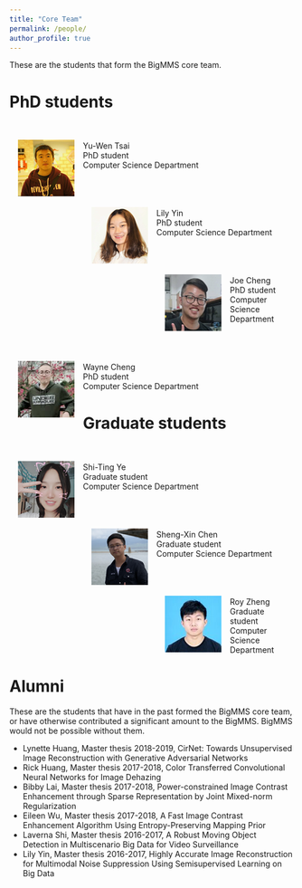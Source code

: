 ```yaml
---
title: "Core Team"
permalink: /people/
author_profile: true
---
```


These are the students that form the BigMMS core team.

PhD students
======
<br>
<img src='/images/ywtsai.png' width="100" style="float: left; margin: 15px">
<br>
Yu-Wen Tsai <br>
PhD student <br>
Computer Science Department
<br>
<br>
<br>
<br>
<img src='/images/jlyin.png' width="100" style="float: left; margin: 15px">
<br>
Lily Yin <br>
PhD student <br>
Computer Science Department
<br>
<br>
<br>
<br>
<img src='/images/hycheng.png' width="100" style="float: left; margin: 15px">
<br>
Joe Cheng <br>
PhD student <br>
Computer Science Department
<br>
<br>
<br>
<br>
<img src='/images/wlcheng.jpg' width="100" style="float: left; margin: 15px">
<br>
Wayne Cheng <br>
PhD student <br>
Computer Science Department

Graduate students
======
<br>
<img src='/images/stye.png' width="100" style="float: left; margin: 15px">
<br>
Shi-Ting Ye <br>
Graduate student <br>
Computer Science Department
<br>
<br>
<br>
<br>
<img src='/images/sxchen.png' width="100" style="float: left; margin: 15px">
<br>
Sheng-Xin Chen <br>
Graduate student <br>
Computer Science Department
<br>
<br>
<br>
<br>
<img src='/images/royzheng.png' width="100" style="float: left; margin: 15px">
<br>
Roy Zheng <br>
Graduate student <br>
Computer Science Department

Alumni
======
These are the students that have in the past formed the BigMMS core team, or have otherwise contributed a significant amount to the BigMMS. BigMMS would not be possible without them.

* Lynette Huang, Master thesis 2018-2019, CirNet: Towards Unsupervised Image Reconstruction with Generative Adversarial Networks
* Rick Huang, Master thesis 2017-2018, Color Transferred Convolutional Neural Networks for Image Dehazing
* Bibby Lai, Master thesis 2017-2018, Power-constrained Image Contrast Enhancement through Sparse Representation by Joint Mixed-norm Regularization
* Eileen Wu, Master thesis 2017-2018, A Fast Image Contrast Enhancement Algorithm Using Entropy-Preserving Mapping Prior
* Laverna Shi, Master thesis 2016-2017, A Robust Moving Object Detection in Multiscenario Big Data for Video Surveillance
* Lily Yin, Master thesis 2016-2017, Highly Accurate Image Reconstruction for Multimodal Noise Suppression Using Semisupervised Learning on Big Data

